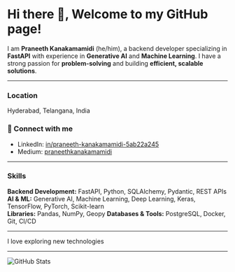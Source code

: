 # Hi there 👋, Welcome to my GitHub page!

I am **Praneeth Kanakamamidi** (he/him), a backend developer specializing in **FastAPI** with experience in **Generative AI** and **Machine Learning**. I have a strong passion for **problem-solving** and building **efficient, scalable solutions**.

---

### Location
Hyderabad, Telangana, India

### 🔗 Connect with me
- LinkedIn: [in/praneeth-kanakamamidi-5ab22a245](https://www.linkedin.com/in/praneeth-kanakamamidi-5ab22a245)
- Medium: [praneethkanakamamidi](https://medium.com/@praneethkanakamamidi)

---

### Skills
**Backend Development:** FastAPI, Python, SQLAlchemy, Pydantic, REST APIs  
**AI & ML:** Generative AI, Machine Learning, Deep Learning, Keras, TensorFlow, PyTorch, Scikit-learn  
**Libraries:** Pandas, NumPy, Geopy
**Databases & Tools:** PostgreSQL, Docker, Git, CI/CD  

---

I love exploring new technologies

---

![GitHub Stats](https://github-readme-stats.vercel.app/api?username=praneethkanakamamidi&show_icons=true&theme=radical)
